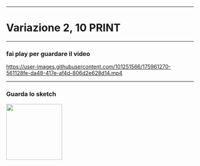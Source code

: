 ----

# Variazione 2, 10 PRINT


----
### fai play per guardare il video

https://user-images.githubusercontent.com/101251566/175961270-561128fe-da48-417e-af4d-806d2e628d14.mp4

----
### Guarda lo sketch

[<img width= 150 src="https://user-images.githubusercontent.com/101251566/175955927-8364a1c6-e934-4942-9d54-625756194920.png">](https://editor.p5js.org/SofiaMontanari/full/zUSZ1IUhR) 




